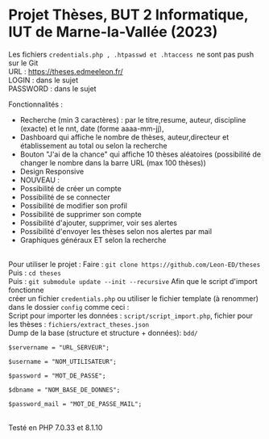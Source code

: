 # Projet Thèses, BUT 2 Informatique, IUT de Marne-la-Vallée (2023)
Les fichiers
<code>credentials.php , .htpasswd et .htaccess </code>ne sont pas push sur le Git<br>
URL : https://theses.edmeeleon.fr/<br>
LOGIN : dans le sujet<br>
PASSWORD : dans le sujet<br>

Fonctionnalités : <br>
- Recherche (min 3 caractères) : par le titre,resume, auteur, discipline (exacte) et le nnt, date (forme aaaa-mm-jj),<br>
- Dashboard qui affiche le nombre de thèses, auteur,directeur et établissement au total ou selon la recherche<br>
- Bouton "J'ai de la chance" qui affiche 10 thèses aléatoires (possibilité de changer le nombre dans la barre URL (max 100 thèses))<br>
- Design Responsive
- NOUVEAU :
- Possibilité de créer un compte
- Possibilité de se connecter
- Possibilité de modifier son profil
- Possibilité de supprimer son compte
- Possibilité d'ajouter, supprimer, voir ses alertes
- Possibilité d'envoyer les thèses selon nos alertes par mail
- Graphiques généraux ET selon la recherche

<br>
Pour utiliser le projet :
Faire : <code>git clone https://github.com/Leon-ED/theses</code><br>
Puis : <code>cd theses</code><br>
Puis : <code>git submodule update --init --recursive</code> Afin que le script d'import fonctionne<br>
créer un fichier <code>credentials.php</code> ou utiliser le fichier template (à renommer) dans le dossier <code>config</code>
comme ceci :<br>
Script pour importer les données : <code>script/script_import.php</code>, fichier pour les thèses : <code>fichiers/extract_theses.json</code> <br>
Dump de la base (structure et structure + données): <code>bdd/ </code><br>
<code>
$servername = "URL_SERVEUR";<br>
$username = "NOM_UTILISATEUR";<br>
$password = "MOT_DE_PASSE";<br>
$dbname = "NOM_BASE_DE_DONNES";<br>
$password_mail = "MOT_DE_PASSE_MAIL";<br>
</code>
<br>
Testé en PHP 7.0.33 et 8.1.10
